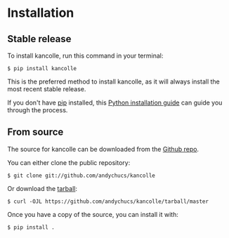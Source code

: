 # Installation

## Stable release

To install kancolle, run this command in your
terminal:

``` console
$ pip install kancolle
```

This is the preferred method to install kancolle, as it will always install the most recent stable release.

If you don't have [pip][] installed, this [Python installation guide][]
can guide you through the process.

## From source

The source for kancolle can be downloaded from
the [Github repo][].

You can either clone the public repository:

``` console
$ git clone git://github.com/andychucs/kancolle
```

Or download the [tarball][]:

``` console
$ curl -OJL https://github.com/andychucs/kancolle/tarball/master
```

Once you have a copy of the source, you can install it with:

``` console
$ pip install .
```

  [pip]: https://pip.pypa.io
  [Python installation guide]: http://docs.python-guide.org/en/latest/starting/installation/
  [Github repo]: https://github.com/%7B%7B%20cookiecutter.github_username%20%7D%7D/%7B%7B%20cookiecutter.project_slug%20%7D%7D
  [tarball]: https://github.com/%7B%7B%20cookiecutter.github_username%20%7D%7D/%7B%7B%20cookiecutter.project_slug%20%7D%7D/tarball/master
